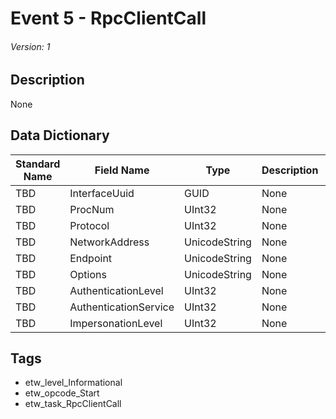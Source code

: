 # Event 5 - RpcClientCall
###### Version: 1

## Description
None

## Data Dictionary
|Standard Name|Field Name|Type|Description|Sample Value|
|---|---|---|---|---|
|TBD|InterfaceUuid|GUID|None|`None`|
|TBD|ProcNum|UInt32|None|`None`|
|TBD|Protocol|UInt32|None|`None`|
|TBD|NetworkAddress|UnicodeString|None|`None`|
|TBD|Endpoint|UnicodeString|None|`None`|
|TBD|Options|UnicodeString|None|`None`|
|TBD|AuthenticationLevel|UInt32|None|`None`|
|TBD|AuthenticationService|UInt32|None|`None`|
|TBD|ImpersonationLevel|UInt32|None|`None`|

## Tags
* etw_level_Informational
* etw_opcode_Start
* etw_task_RpcClientCall